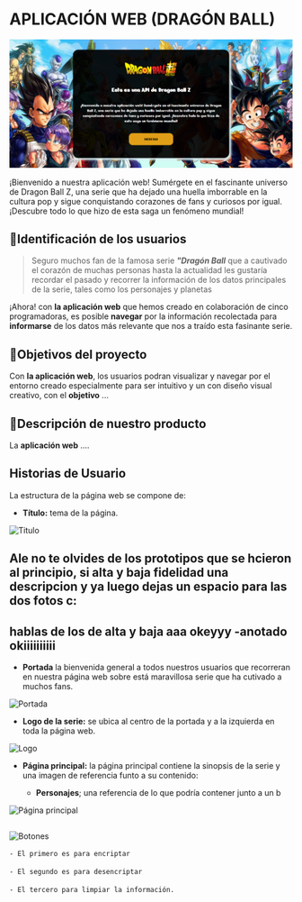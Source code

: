 # APLICACIÓN WEB (DRAGÓN BALL)

![Dragón Ball](./img/portada.png "APLICACIÓN WEB")

¡Bienvenido a nuestra aplicación web! Sumérgete en el fascinante universo de Dragon Ball Z, una serie que ha dejado una huella imborrable en la cultura pop y sigue conquistando corazones de fans y curiosos por igual. ¡Descubre todo lo que hizo de esta saga un fenómeno mundial!

## 🔎Identificación de los usuarios
>Seguro muchos fan de la famosa serie ***"Dragón Ball*** que a cautivado el corazón de muchas personas hasta la actualidad les gustaría recordar el pasado y recorrer la información de los datos principales de la serie, tales como los personajes y planetas 

¡Ahora! con **la aplicación web** que hemos creado en colaboración de cinco programadoras, es posible **navegar** por la información recolectada para **informarse** de los datos más relevante que nos a traído esta fasinante serie.

## 📌Objetivos del proyecto 

Con **la aplicación web**, los usuarios podran visualizar y navegar por el entorno creado especialmente para ser intuitivo y un con diseño visual creativo, con el **objetivo** ...

## 📝Descripción de nuestro producto 

La **aplicación web** ....

## Historias de Usuario

La estructura de la página web se compone de:

- **Título:** tema de la página.

![Titulo](./assets/img/ "")
## Ale no te olvides de los prototipos que se hcieron al principio, si alta y baja fidelidad una descripcion y ya luego dejas un espacio para las dos fotos c:
## hablas de los de alta y baja aaa okeyyy -anotado okiiiiiiiiii
- **Portada** la bienvenida general a todos nuestros usuarios que recorreran en nuestra página web sobre está maravillosa serie que ha cutivado a muchos fans.

![Portada](./assets/img/ "bienvenida")

- **Logo de la serie:** se ubica al centro de la portada y a la izquierda en toda la página web.

![Logo](./assets/img/logo-removebg-preview.png "Logo")


- **Página principal:** la página principal contiene la sinopsis de la serie y una imagen de referencia funto a su contenido:

    - **Personajes**; una referencia de lo que podría contener junto a un b

![Página principal](./assets/img/ "pág. principal")



##

![Botones](./assets/img/botones.png "Botones")

    - El primero es para encriptar
    
    - El segundo es para desencriptar
    
    - El tercero para limpiar la información. 

